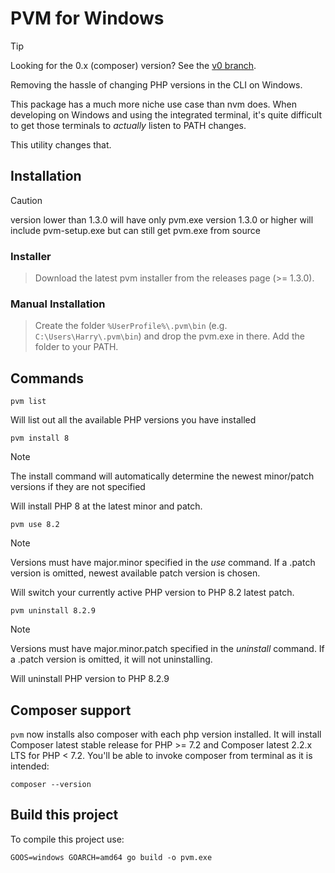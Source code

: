 # PVM for Windows

> [!TIP]
> Looking for the 0.x (composer) version? See the [v0 branch](https://github.com/hjbdev/pvm/tree/v0).

Removing the hassle of changing PHP versions in the CLI on Windows.

This package has a much more niche use case than nvm does. When developing on Windows and using the integrated terminal, it's quite difficult to get those terminals to _actually_ listen to PATH changes.

This utility changes that.

## Installation

> [!CAUTION]
> version lower than 1.3.0 will have only pvm.exe
> version 1.3.0 or higher will include pvm-setup.exe but can still get pvm.exe from source

### Installer
> Download the latest pvm installer from the releases page (>= 1.3.0).

### Manual Installation
> Create the folder `%UserProfile%\.pvm\bin` (e.g. `C:\Users\Harry\.pvm\bin`) and drop the pvm.exe in there. Add the folder to your PATH.

## Commands

```
pvm list
```

Will list out all the available PHP versions you have installed

```
pvm install 8
```

> [!NOTE]
> The install command will automatically determine the newest minor/patch versions if they are not specified

Will install PHP 8 at the latest minor and patch.

```
pvm use 8.2
```

> [!NOTE]
> Versions must have major.minor specified in the *use* command. If a .patch version is omitted, newest available patch version is chosen.

Will switch your currently active PHP version to PHP 8.2 latest patch.

```
pvm uninstall 8.2.9
```

> [!NOTE]
> Versions must have major.minor.patch specified in the *uninstall* command. If a .patch version is omitted, it will not uninstalling.

Will uninstall PHP version to PHP 8.2.9

## Composer support

`pvm` now installs also composer with each php version installed.
It will install Composer latest stable release for PHP >= 7.2 and Composer latest 2.2.x LTS for PHP < 7.2.
You'll be able to invoke composer from terminal as it is intended:
```shell
composer --version
```

## Build this project

To compile this project use:

```shell
GOOS=windows GOARCH=amd64 go build -o pvm.exe
```
